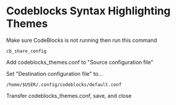 # Codeblocks Syntax Highlighting Themes

Make sure CodeBlocks is not running then run this command
```
cb_share_config
```

Add codeblocks_themes.conf to "Source configuration file"

Set "Destination configuration file" to...
```
/home/$USER/.config/codeblocks/default.conf
```

Transfer codeblocks_themes.conf, save, and close